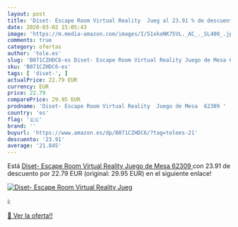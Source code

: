 ```yaml
---
layout: post
title: 'Diset- Escape Room Virtual Reality  Jueg al 23.91 % de descuento'
date: 2020-03-02 15:05:43
image: 'https://m.media-amazon.com/images/I/51xkoNK7SVL._AC_._SL400_.jpg'
comments: true
category: ofertas
author: 'tole.es'
slug: 'B071CZHDC6-es Diset- Escape Room Virtual Reality Juego de Mesa 62309'
sku: 'B071CZHDC6-es'
tags: [ 'diset-', ]
actualPrice: 22.79 EUR
currency: EUR
price: 22.79
comparePrice: 29.95 EUR
prodname: 'Diset- Escape Room Virtual Reality  Juego de Mesa  62309 '
country: 'es'
flag: '🇪🇸'
brand: ''
buyurl: 'https://www.amazon.es/dp/B071CZHDC6/?tag=tolees-21'
descuento: '23.91'
average: '21.845'
---
```


Está [Diset- Escape Room Virtual Reality  Juego de Mesa  62309 ](https://www.amazon.es/dp/B071CZHDC6/?tag=tolees-21) con 23.91 de descuento por 22.79 EUR (original: 29.95 EUR) en el siguiente enlace!

[![Diset- Escape Room Virtual Reality  Jueg](https://m.media-amazon.com/images/I/51xkoNK7SVL._AC_._SL400_.jpg)](https://www.amazon.es/dp/B071CZHDC6/?tag=tolees-21)

ℹ️:


[🛒 Ver la oferta!!](https://www.amazon.es/dp/B071CZHDC6/?tag=tolees-21)
